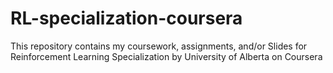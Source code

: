 # RL-specialization-coursera
This repository contains my coursework, assignments, and/or Slides for Reinforcement Learning Specialization by University of Alberta on Coursera
